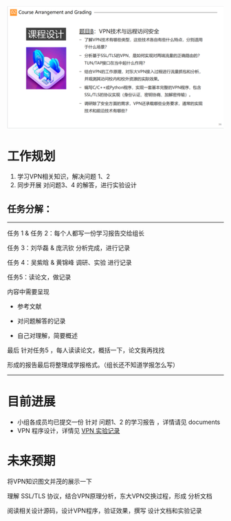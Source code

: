 ![](attachments/Pasted%20image%2020230423164608.png)
# 工作规划

1. 学习VPN相关知识，解决问题 1、2
2. 同步开展 对问题3、4 的解答，进行实验设计




##  任务分解：

--- 

任务 1 & 任务 2：每个人都写一份学习报告交给组长

任务 3：刘华磊 & 庞汛钦 分析完成，进行记录 

任务 4：吴紫晗 & 黄锦峰 调研、实验 进行记录

任务5：读论文，做记录 


内容中需要呈现

- 参考文献 

- 对问题解答的记录

- 自己对理解，简要概述

最后 针对任务5 ，每人读读论文，概括一下，论文我再找找 

形成的报告最后将整理成学报格式。（组长还不知道学报怎么写）


--- 

# 目前进展 


- 小组各成员均已提交一份 针对 问题1、2 的学习报告 ，详情请见 documents
- VPN 程序设计，详情见 [VPN 实验记录](VPN%20实验记录.md)

# 未来预期

将VPN知识图文并茂的展示一下

理解 SSL/TLS 协议，结合VPN原理分析，东大VPN交换过程，形成 分析文档

阅读相关设计源码，设计VPN程序，验证效果，撰写  设计文档和实验记录


